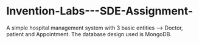 # Invention-Labs---SDE-Assignment-
A simple hospital management system with 3 basic entities --> Doctor, patient and Appointment. The database  design used is MongoDB. 
